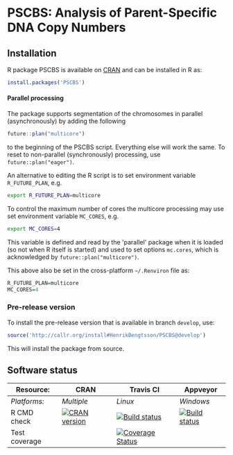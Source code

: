# PSCBS: Analysis of Parent-Specific DNA Copy Numbers


## Installation
R package PSCBS is available on [CRAN](http://cran.r-project.org/package=PSCBS) and can be installed in R as:
```r
install.packages('PSCBS')
```

#### Parallel processing
The package supports segmentation of the chromosomes in parallel
(asynchronously) by adding the following
```r
future::plan("multicore")
```
to the beginning of the PSCBS script.  Everything else will work the
same.  To reset to non-parallel (synchronously) processing, use
`future::plan("eager")`.

An alternative to editing the R script is to set environment variable
`R_FUTURE_PLAN`, e.g.
```sh
export R_FUTURE_PLAN=multicore
```
To control the maximum number of cores the multicore processing may
use set environment variable `MC_CORES`, e.g.
```sh
export MC_CORES=4
```
This variable is defined and read by the 'parallel' package when it
is loaded (so not when R itself is started) and used to set options
`mc.cores`, which is acknowledged by `future::plan("multicore")`.

This above also be set in the cross-platform `~/.Renviron` file as:
```r
R_FUTURE_PLAN=multicore
MC_CORES=4
```



### Pre-release version

To install the pre-release version that is available in branch `develop`, use:
```r
source('http://callr.org/install#HenrikBengtsson/PSCBS@develop')
```
This will install the package from source.  


## Software status

| Resource:     | CRAN        | Travis CI     | Appveyor         |
| ------------- | ------------------- | ------------- | ---------------- |
| _Platforms:_  | _Multiple_          | _Linux_       | _Windows_        |
| R CMD check   | <a href="http://cran.r-project.org/web/checks/check_results_PSCBS.html"><img border="0" src="http://www.r-pkg.org/badges/version/PSCBS" alt="CRAN version"></a> | <a href="https://travis-ci.org/HenrikBengtsson/PSCBS"><img src="https://travis-ci.org/HenrikBengtsson/PSCBS.svg" alt="Build status"></a> | <a href="https://ci.appveyor.com/project/HenrikBengtsson/pscbs"><img src="https://ci.appveyor.com/api/projects/status/github/HenrikBengtsson/PSCBS?svg=true" alt="Build status"></a> |
| Test coverage |                     | <a href="https://coveralls.io/r/HenrikBengtsson/PSCBS"><img src="https://coveralls.io/repos/HenrikBengtsson/PSCBS/badge.svg?branch=develop" alt="Coverage Status"/></a>   |                  |
